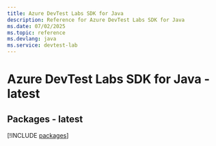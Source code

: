```yaml
---
title: Azure DevTest Labs SDK for Java
description: Reference for Azure DevTest Labs SDK for Java
ms.date: 07/02/2025
ms.topic: reference
ms.devlang: java
ms.service: devtest-lab
---
```

# Azure DevTest Labs SDK for Java - latest
## Packages - latest
[!INCLUDE [packages](devtest-labs-index.md)]